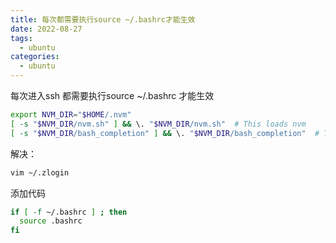 ```yaml
---
title: 每次都需要执行source ~/.bashrc才能生效
date: 2022-08-27
tags:
  - ubuntu
categories:
  - ubuntu
---
```


每次进入ssh 都需要执行source ~/.bashrc 才能生效

``` bash
export NVM_DIR="$HOME/.nvm"
[ -s "$NVM_DIR/nvm.sh" ] && \. "$NVM_DIR/nvm.sh"  # This loads nvm
[ -s "$NVM_DIR/bash_completion" ] && \. "$NVM_DIR/bash_completion"  # This loads nvm bash_completion
```

解决：

``` bash
vim ~/.zlogin
```

添加代码

``` bash
if [ -f ~/.bashrc ] ; then
  source .bashrc
fi 
```